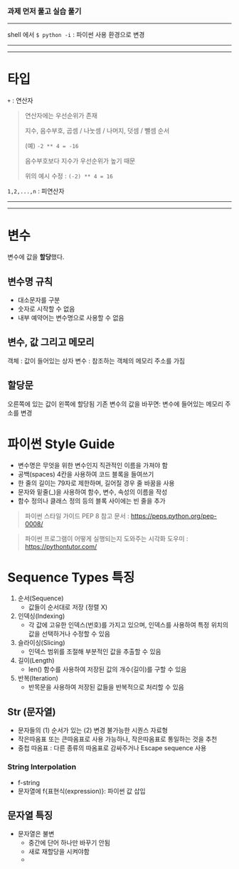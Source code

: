 ### 과제 먼저 풀고 실습 풀기
---
shell 에서 `$ python -i` : 파이썬 사용 환경으로 변경

---
---

# 타입
`+` : 연산자
> 연산자에는 우선순위가 존재
>
> 지수, 음수부호, 곱셈 / 나눗셈 / 나머지, 덧셈 / 뺄셈 순서
>
> (예) `-2 ** 4 = -16`
>
> 음수부호보다 지수가 우선순위가 높기 때문
>
> 위의 예시 수정 : `(-2) ** 4 = 16`

`1,2,...,n` : 피연산자

---
---

# 변수
변수에 값을 **할당**했다.

## 변수명 규칙
- 대소문자를 구분
- 숫자로 시작할 수 없음
- 내부 예약어는 변수명으로 사용할 수 없음

## 변수, 값 그리고 메모리
객체 : 값이 들어있는 상자
변수 : 참조하는 객체의 메모리 주소를 가짐

## 할당문
오른쪽에 있는 값이 왼쪽에 할당됨
기존 변수의 값을 바꾸면: 변수에 들어있는 메모리 주소를 변경

# 파이썬 Style Guide
- 변수명은 무엇을 위한 변수인지 직관적인 이름을 가져야 함
- 공백(spaces) 4칸을 사용하여 코드 블록을 들여쓰기
- 한 줄의 길이는 79자로 제한하며, 길어질 경우 줄 바꿈을 사용
- 문자와 밑줄(_)을 사용하여 함수, 변수, 속성의 이름을 작성
- 함수 정의나 클래스 정의 등의 블록 사이에는 빈 줄을 추가

> 파이썬 스타일 가이드 PEP 8 참고 문서 : https://peps.python.org/pep-0008/

> 파이썬 프로그램이 어떻게 실행되는지 도와주는 시각화 도우미 :
> https://pythontutor.com/

# Sequence Types 특징
1. 순서(Sequence)
    - 값들이 순서대로 저장 (정렬 X)
2. 인덱싱(Indexing)
    - 각 값에 고유한 인덱스(번호)를 가지고 있으며, 인덱스를 사용하여 특정 위치의 값을 선택하거나 수정할 수 있음
3. 슬라이싱(Slicing)
    - 인덱스 범위를 조절해 부분적인 값을 추출할 수 있음
4. 길이(Length)
    - len() 함수를 사용하여 저장된 값의 개수(길이)를 구할 수 있음
5. 반복(Iteration)
    - 반목문을 사용하여 저장된 값들을 반복적으로 처리할 수 있음

## Str (문자열)
- 문자들의 (1) 순서가 있는 (2) 변경 불가능한 시퀀스 자료형
- 작은따옴표 또는 큰따옴표로 사용 가능하나, 작은따옴표로 통일하는 것을 추천
- 중첩 따옴표 : 다른 종류의 따옴표로 감싸주거나 Escape sequence 사용

### String Interpolation
- f-string
- 문자열에 f{표현식(expression)}: 파이썬 값 삽입

## 문자열 특징
- 문자열은 불변 
  - 중간에 단어 하나만 바꾸기 안됨
  - 새로 재할당을 시켜야함
  - 